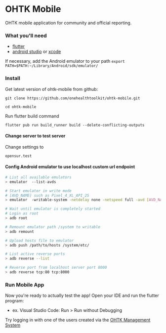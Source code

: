 # OHTK Mobile

OHTK mobile application for community and official reporting.

### What you'll need

- [flutter](https://docs.flutter.dev/get-started/install)
- [android studio](https://developer.android.com/studio) or [xcode](https://docs.flutter.dev/get-started/install/macos#ios-setup)

If necessary, add the Android emulator to your path
```export PATH=$PATH:~/Library/Android/sdk/emulator/```

### Install

Get latest version of ohtk-mobile from github:

```git clone https://github.com/onehealthtoolkit/ohtk-mobile.git```

```cd ohtk-mobile```

Run flutter build command

```flutter pub run build_runner build --delete-conflicting-outputs```

#### Change server to test server

Change settings to 

```opensur.test```

#### Config Android emulator to use localhost custom url endpoint

```bash
# List all available emulators
> emulator  --list-avds

# Start emulator in write mode
# [AVD_NAME] such as Pixel_4_XL_API_25
> emulator  -writable-system -netdelay none -netspeed full -avd [AVD_NAME]

# Wait until emulator is completely started
# Login as root
> adb root

# Remount emulator path /system to writable
> adb remount

# Upload hosts file to emulator
> adb push /path/to/hosts /system/etc/

# List active reverse ports
> adb reverse --list

# Reverse port from localhost server port 8000
> adb reverse tcp:80 tcp:8000

```

### Run Mobile App

Now you're ready to actually test the app! Open your IDE and run the flutter program:

- ex. Visual Studio Code: Run > Run without Debugging

Try logging in with one of the users created via the [OHTK Management System](https://github.com/onehealthtoolkit/ohtk-ms)



